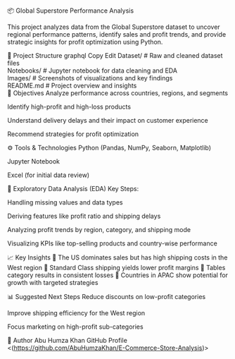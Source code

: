 📦 Global Superstore Performance Analysis

This project analyzes data from the Global Superstore dataset to uncover regional performance patterns, identify sales and profit trends, and provide strategic insights for profit optimization using Python.

📂 Project Structure
graphql
Copy
Edit
Dataset/              # Raw and cleaned dataset files  
Notebooks/            # Jupyter notebook for data cleaning and EDA  
Images/               # Screenshots of visualizations and key findings  
README.md             # Project overview and insights  
📌 Objectives
Analyze performance across countries, regions, and segments

Identify high-profit and high-loss products

Understand delivery delays and their impact on customer experience

Recommend strategies for profit optimization

⚙️ Tools & Technologies
Python (Pandas, NumPy, Seaborn, Matplotlib)

Jupyter Notebook

Excel (for initial data review)

🧪 Exploratory Data Analysis (EDA)
Key Steps:

Handling missing values and data types

Deriving features like profit ratio and shipping delays

Analyzing profit trends by region, category, and shipping mode

Visualizing KPIs like top-selling products and country-wise performance

📈 Key Insights
🔹 The US dominates sales but has high shipping costs in the West region
🔹 Standard Class shipping yields lower profit margins
🔹 Tables category results in consistent losses
🔹 Countries in APAC show potential for growth with targeted strategies

📊 Suggested Next Steps
Reduce discounts on low-profit categories

Improve shipping efficiency for the West region

Focus marketing on high-profit sub-categories

🙌 Author
Abu Humza Khan
GitHub Profile <(https://github.com/AbuHumzaKhan/E-Commerce-Store-Analysis)>

